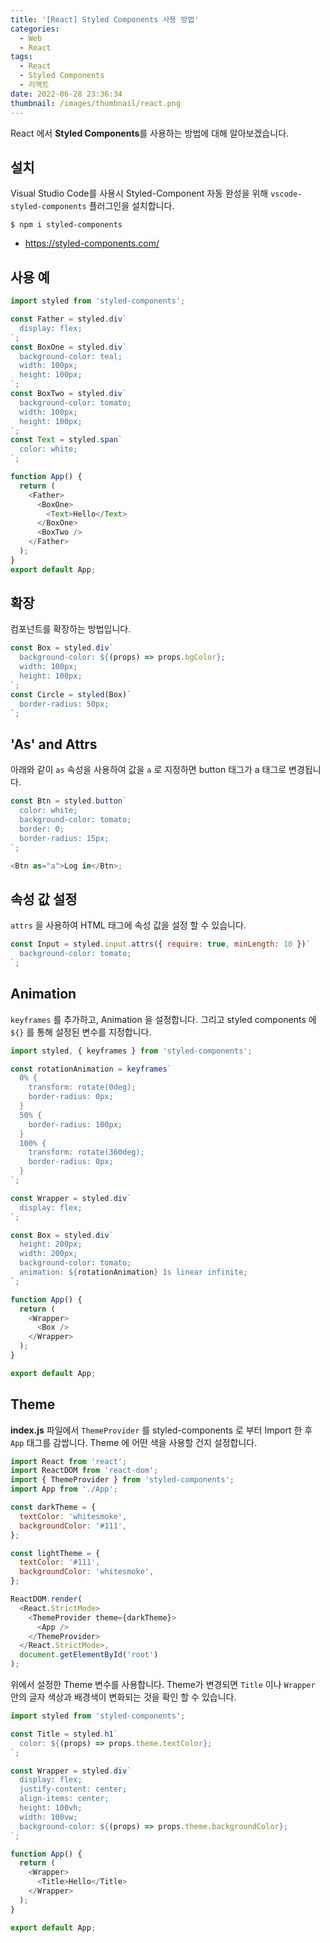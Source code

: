 ```yaml
---
title: '[React] Styled Components 사용 방법'
categories:
  - Web
  - React
tags:
  - React
  - Styled Components
  - 리액트
date: 2022-06-28 23:36:34
thumbnail: /images/thumbnail/react.png
---
```


React 에서 **Styled Components**를 사용하는 방법에 대해 알아보겠습니다.

## 설치

Visual Studio Code를 사용시 Styled-Component 자동 완성을 위해 `vscode-styled-components` 플러그인을 설치합니다.

```shell
$ npm i styled-components
```

- https://styled-components.com/

## 사용 예

```js
import styled from 'styled-components';

const Father = styled.div`
  display: flex;
`;
const BoxOne = styled.div`
  background-color: teal;
  width: 100px;
  height: 100px;
`;
const BoxTwo = styled.div`
  background-color: tomato;
  width: 100px;
  height: 100px;
`;
const Text = styled.span`
  color: white;
`;

function App() {
  return (
    <Father>
      <BoxOne>
        <Text>Hello</Text>
      </BoxOne>
      <BoxTwo />
    </Father>
  );
}
export default App;
```

## 확장

컴포넌트를 확장하는 방법입니다.

```js
const Box = styled.div`
  background-color: ${(props) => props.bgColor};
  width: 100px;
  height: 100px;
`;
const Circle = styled(Box)`
  border-radius: 50px;
`;
```

## 'As' and Attrs

아래와 같이 `as` 속성을 사용하여 값을 `a` 로 지정하면 button 태그가 a 태그로 변경됩니다.

```js
const Btn = styled.button`
  color: white;
  background-color: tomato;
  border: 0;
  border-radius: 15px;
`;

<Btn as="a">Log in</Btn>;
```

## 속성 값 설정

`attrs` 을 사용하여 HTML 태그에 속성 값을 설정 할 수 있습니다.

```js
const Input = styled.input.attrs({ require: true, minLength: 10 })`
  background-color: tomato;
`;
```

## Animation

`keyframes` 를 추가하고, Animation 을 설정합니다. 그리고 styled components 에 `${}` 를 통해 설정된 변수를 지정합니다.

```js
import styled, { keyframes } from 'styled-components';

const rotationAnimation = keyframes`
  0% {
    transform: rotate(0deg);
    border-radius: 0px;
  }
  50% {
    border-radius: 100px;
  }
  100% {
    transform: rotate(360deg);
    border-radius: 0px;
  }
`;

const Wrapper = styled.div`
  display: flex;
`;

const Box = styled.div`
  height: 200px;
  width: 200px;
  background-color: tomato;
  animation: ${rotationAnimation} 1s linear infinite;
`;

function App() {
  return (
    <Wrapper>
      <Box />
    </Wrapper>
  );
}

export default App;
```

## Theme

**index.js** 파일에서 `ThemeProvider` 를 styled-components 로 부터 Import 한 후 `App` 태그를 감쌉니다. Theme 에 어떤 색을 사용할 건지 설정합니다.

```js
import React from 'react';
import ReactDOM from 'react-dom';
import { ThemeProvider } from 'styled-components';
import App from './App';

const darkTheme = {
  textColor: 'whitesmoke',
  backgroundColor: '#111',
};

const lightTheme = {
  textColor: '#111',
  backgroundColor: 'whitesmoke',
};

ReactDOM.render(
  <React.StrictMode>
    <ThemeProvider theme={darkTheme}>
      <App />
    </ThemeProvider>
  </React.StrictMode>,
  document.getElementById('root')
);
```

위에서 설정한 Theme 변수를 사용합니다. Theme가 변경되면 `Title` 이나 `Wrapper` 안의 글자 색상과 배경색이 변화되는 것을 확인 할 수 있습니다.

```js
import styled from 'styled-components';

const Title = styled.h1`
  color: ${(props) => props.theme.textColor};
`;

const Wrapper = styled.div`
  display: flex;
  justify-content: center;
  align-items: center;
  height: 100vh;
  width: 100vw;
  background-color: ${(props) => props.theme.backgroundColor};
`;

function App() {
  return (
    <Wrapper>
      <Title>Hello</Title>
    </Wrapper>
  );
}

export default App;
```
